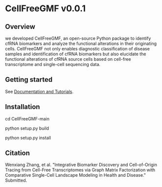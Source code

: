 # CellFreeGMF v0.0.1

## Overview
we developed CellFreeGMF, an open-source Python package to identify cfRNA biomarkers and analyze the functional alterations in their originating cells. CellFreeGMF not only enables diagnostic classification of disease samples and identification of cfRNA biomarkers but also elucidate the functional alterations of cfRNA source cells based on cell-free transcriptome and single-cell sequencing data.

## Getting started
See [Documentation and Tutorials](https://cellfreegmf.readthedocs.io).

## Installation
cd CellFreeGMF-main

python setup.py build

python setup.py install

## Citation
Wenxiang Zhang, et al. "Integrative Biomarker Discovery and Cell-of-Origin Tracing from Cell-Free Transcriptomes via Graph Matrix Factorization with Comparative Single-Cell Landscape Modeling in Health and Disease." Submitted.